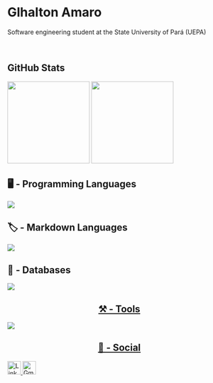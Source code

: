 <!--TITLE-->
<div align="left">
  <h1>Glhalton Amaro</h1>
  <p>
    Software engineering student at the State University of Pará (UEPA)
  </p>
  <br>
</div>


<!--CARDS-->
<div align="left">
  <h2>GitHub Stats</h2>
  <img src="https://github-readme-stats.vercel.app/api?username=glhalton&hide_title=false&hide_rank=false&show_icons=true&include_all_commits=true&count_private=true&disable_animations=false&card_width=370&theme=catppuccin_mocha&locale=en&hide_border=false"       height="185" />
  <img src="https://github-readme-stats.vercel.app/api/top-langs?username=glhalton&locale=en&hide_title=false&layout=compact&card_width=370&langs_count=8&theme=catppuccin_mocha&hide_border=false" height="185" />
  <br>
</div>


<!--Programming Languages-->
<div align="left">
  <h2>🖥️ - Programming Languages</h2>
  <a href="https://skillicons.dev" align="center">
  <img src="https://skillicons.dev/icons?i=javascript,typescript&theme=dark" />
</a>
</div>

<!--Markdown Languages-->
<div align="left">
  <h2>🏷️ - Markdown Languages</h2>
  <img src="https://skillicons.dev/icons?i=html,css&theme=dark" />
</div>

<!--Databases-->
<div align="left">
  <h2>🧾 - Databases</h2>
  <a href="https://skillicons.dev" align="center">
  <img src="https://skillicons.dev/icons?i=mysql,postgres&theme=dark" >
</div>


<!--Tools-->
<div align="left">
  <h2>⚒️ - Tools</h2>
  <a href="https://skillicons.dev" align="center">
  <img src="https://skillicons.dev/icons?i=git,prisma,nodejs,docker,notion,obsidian,vscode,mint,windows&theme=dark"/>
</div>

<!--Social-->
<div align="left">
  <h2>🔗 - Social</h2>
  <a href="https://www.linkedin.com/in/glhalton-amaro/" target="_blank">
    <img src="https://img.shields.io/static/v1?message=LinkedIn&logo=linkedin&label=&color=0077B5&logoColor=white&style=flat" height="30" alt="LinkedIn"/>
  </a>
    <a href="mailto:glhaltonsousa1703@gmail.com" target="_blank">
    <img src="https://img.shields.io/static/v1?message=Gmail&logo=gmail&label=&color=FF4343&logoColor=white&style=flat" height="30" alt="Gmail"/>
  </a>
</div>

<!--Reimu and Marisa-->
<!-- <div align="center">
  <img src="Img/ReimuPixel2.png" width="245">
  <img src="Img/MarisaPixel.ico">
</div> -->




